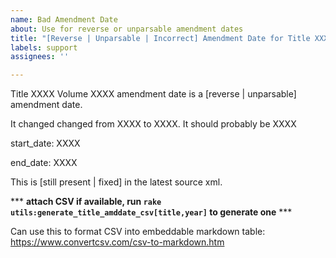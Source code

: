 ```yaml
---
name: Bad Amendment Date
about: Use for reverse or unparsable amendment dates
title: "[Reverse | Unparsable | Incorrect] Amendment Date for Title XXXX Volume XXXX Year XXX"
labels: support
assignees: ''

---
```


Title XXXX Volume XXXX amendment date is a [reverse | unparsable] amendment date.

It changed changed from XXXX to XXXX.
It should probably be XXXX

<p>start_date: XXXX</p>
<p>end_date: XXXX</p>

This is [still present | fixed] in the latest source xml. 

*** **attach CSV if available, run `rake utils:generate_title_amddate_csv[title,year]` to generate one** ***

Can use this to format CSV into embeddable markdown table:
https://www.convertcsv.com/csv-to-markdown.htm
